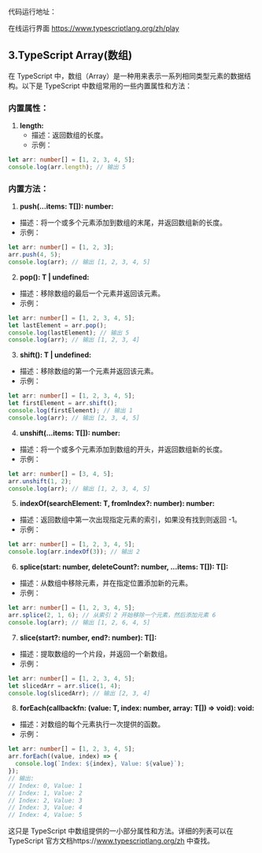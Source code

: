 代码运行地址：

在线运行界面 https://www.typescriptlang.org/zh/play

## 3.TypeScript Array(数组)
在 TypeScript 中，数组（Array）是一种用来表示一系列相同类型元素的数据结构。以下是 TypeScript 中数组常用的一些内置属性和方法：
### 内置属性：

1. **length:** 
   - 描述：返回数组的长度。
   - 示例：
```typescript
let arr: number[] = [1, 2, 3, 4, 5];
console.log(arr.length); // 输出 5
```
### 内置方法：

1.  **push(...items: T[]): number:** 
   - 描述：将一个或多个元素添加到数组的末尾，并返回数组新的长度。
   - 示例：
```typescript
let arr: number[] = [1, 2, 3];
arr.push(4, 5);
console.log(arr); // 输出 [1, 2, 3, 4, 5]
```

2.  **pop(): T | undefined:** 
   - 描述：移除数组的最后一个元素并返回该元素。
   - 示例：
```typescript
let arr: number[] = [1, 2, 3, 4, 5];
let lastElement = arr.pop();
console.log(lastElement); // 输出 5
console.log(arr); // 输出 [1, 2, 3, 4]
```
 

3.  **shift(): T | undefined:** 
   - 描述：移除数组的第一个元素并返回该元素。
   - 示例：
```typescript
let arr: number[] = [1, 2, 3, 4, 5];
let firstElement = arr.shift();
console.log(firstElement); // 输出 1
console.log(arr); // 输出 [2, 3, 4, 5]
```
 

4.  **unshift(...items: T[]): number:** 
   - 描述：将一个或多个元素添加到数组的开头，并返回数组新的长度。
   - 示例：
```typescript
let arr: number[] = [3, 4, 5];
arr.unshift(1, 2);
console.log(arr); // 输出 [1, 2, 3, 4, 5]
```
 

5.  **indexOf(searchElement: T, fromIndex?: number): number:** 
   - 描述：返回数组中第一次出现指定元素的索引，如果没有找到则返回 -1。
   - 示例：
```typescript
let arr: number[] = [1, 2, 3, 4, 5];
console.log(arr.indexOf(3)); // 输出 2
```
 

6.  **splice(start: number, deleteCount?: number, ...items: T[]): T[]:** 
   - 描述：从数组中移除元素，并在指定位置添加新的元素。
   - 示例：
```typescript
let arr: number[] = [1, 2, 3, 4, 5];
arr.splice(2, 1, 6); // 从索引 2 开始移除一个元素，然后添加元素 6
console.log(arr); // 输出 [1, 2, 6, 4, 5]
```
 

7.  **slice(start?: number, end?: number): T[]:** 
   - 描述：提取数组的一个片段，并返回一个新数组。
   - 示例：
```typescript
let arr: number[] = [1, 2, 3, 4, 5];
let slicedArr = arr.slice(1, 4);
console.log(slicedArr); // 输出 [2, 3, 4]
```
 

8.  **forEach(callbackfn: (value: T, index: number, array: T[]) => void): void:** 
   - 描述：对数组的每个元素执行一次提供的函数。
   - 示例：
```typescript
let arr: number[] = [1, 2, 3, 4, 5];
arr.forEach((value, index) => {
  console.log(`Index: ${index}, Value: ${value}`);
});
// 输出:
// Index: 0, Value: 1
// Index: 1, Value: 2
// Index: 2, Value: 3
// Index: 3, Value: 4
// Index: 4, Value: 5
```
 

这只是 TypeScript 中数组提供的一小部分属性和方法。详细的列表可以在 TypeScript 官方文档https://www.typescriptlang.org/zh 中查找。